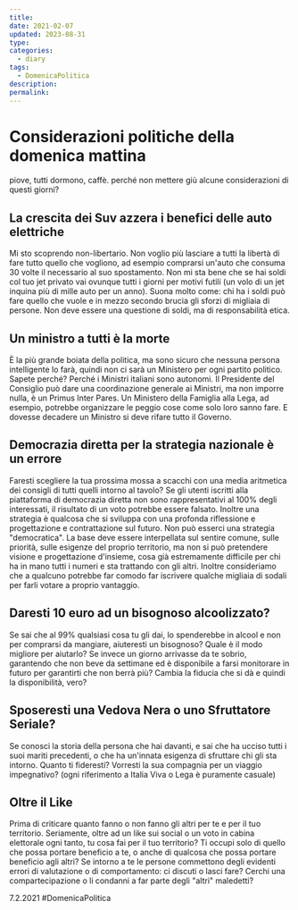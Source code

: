 ```yaml
---
title: 
date: 2021-02-07
updated: 2023-08-31
type: 
categories:
  - diary
tags:
  - DomenicaPolitica
description: 
permalink: 
---
```

# Considerazioni politiche della domenica mattina
piove, tutti dormono, caffè. perché non mettere giù alcune considerazioni di questi giorni?

## La crescita dei Suv azzera i benefici delle auto elettriche
Mi sto scoprendo non-libertario. Non voglio più lasciare a tutti la libertà di fare tutto quello che vogliono, ad esempio comprarsi un'auto che consuma 30 volte il necessario al suo spostamento. Non mi sta bene che se hai soldi col tuo jet privato vai ovunque tutti i giorni per motivi futili (un volo di un jet inquina più di mille auto per un anno).
Suona molto come: chi ha i soldi può fare quello che vuole e in mezzo secondo brucia gli sforzi di migliaia di persone.
Non deve essere una questione di soldi, ma di responsabilità etica.

## Un ministro a tutti è la morte
È la più grande boiata della politica, ma sono sicuro che nessuna persona intelligente lo farà, quindi non ci sarà un Ministero per ogni partito politico. Sapete perché? Perché i Ministri italiani sono autonomi. Il Presidente del Consiglio può dare una coordinazione generale ai Ministri, ma non imporre nulla, è un Primus Inter Pares.
Un Ministero della Famiglia alla Lega, ad esempio, potrebbe organizzare le peggio cose come solo loro sanno fare. E dovesse decadere un Ministro si deve rifare tutto il Governo.

## Democrazia diretta per la strategia nazionale è un errore
Faresti scegliere la tua prossima mossa a scacchi con una media aritmetica dei consigli di tutti quelli intorno al tavolo?
Se gli utenti iscritti alla piattaforma di democrazia diretta non sono rappresentativi al 100% degli interessati, il risultato di un voto potrebbe essere falsato. Inoltre una strategia è qualcosa che si sviluppa con una profonda riflessione e progettazione e contrattazione sul futuro. Non può esserci una strategia "democratica". La base deve essere interpellata sul sentire comune, sulle priorità, sulle esigenze del proprio territorio, ma non si può pretendere visione e progettazione d'insieme, cosa già estremamente difficile per chi ha in mano tutti i numeri e sta trattando con gli altri. Inoltre consideriamo che a qualcuno potrebbe far comodo far iscrivere qualche migliaia di sodali per farli votare a proprio vantaggio.

## Daresti 10 euro ad un bisognoso alcoolizzato?
Se sai che al 99% qualsiasi cosa tu gli dai, lo spenderebbe in alcool e non per comprarsi da mangiare, aiuteresti un bisognoso?
Quale è il modo migliore per aiutarlo?
Se invece un giorno arrivasse da te sobrio, garantendo che non beve da settimane ed è disponibile a farsi monitorare in futuro per garantirti che non berrà più?
Cambia la fiducia che si dà e quindi la disponibilità, vero?

## Sposeresti una Vedova Nera o uno Sfruttatore Seriale?
Se conosci la storia della persona che hai davanti, e sai che ha ucciso tutti i suoi mariti precedenti, o che ha un'innata esigenza di sfruttare chi gli sta intorno. Quanto ti fideresti? 
Vorresti la sua compagnia per un viaggio impegnativo? (ogni riferimento a Italia Viva o Lega è puramente casuale)

## Oltre il Like
Prima di criticare quanto fanno o non fanno gli altri per te e per il tuo territorio.
Seriamente, oltre ad un like sui social o un voto in cabina elettorale ogni tanto, tu cosa fai per il tuo territorio?
Ti occupi solo di quello che possa portare beneficio a te, o anche di qualcosa che possa portare beneficio agli altri? 
Se intorno a te le persone commettono degli evidenti errori di valutazione o di comportamento: ci discuti o lasci fare? Cerchi una compartecipazione o li condanni a far parte degli "altri" maledetti?

7.2.2021 #DomenicaPolitica